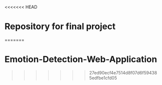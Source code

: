 <<<<<<< HEAD
# Repository for final project
=======
# Emotion-Detection-Web-Application
>>>>>>> 27ed90ecf4e7514d8f07d6f594385edfbe1cfd05
